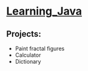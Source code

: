 # [Learning_Java](https://github.com/RotatingSky/Learning_Java.git)

## Projects:

* Paint fractal figures
* Calculator
* Dictionary

